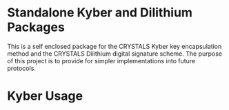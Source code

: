 # Standalone Kyber and Dilithium Packages
This is a self enclosed package for the CRYSTALS Kyber key encapsulation method and the CRYSTALS Dilithium digital signature scheme.  The purpose of this project is to provide for simpler implementations into future protocols.

# Kyber Usage
